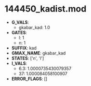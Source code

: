 # 144450_kadist.mod

- **G_VALS**:
  - gkabar_kad: 1.0
- **GATES**:
  - l: 1
  - n: 1
- **SUFFIX**: kad
- **GMAX_NAME**: gkabar_kad
- **STATES**: ['n', 'l']
- **I_VALS**:
  - 6.3: 1.0000735430079357
  - 37: 1.000084058100907
- **ERROR_FLAGS**: []
